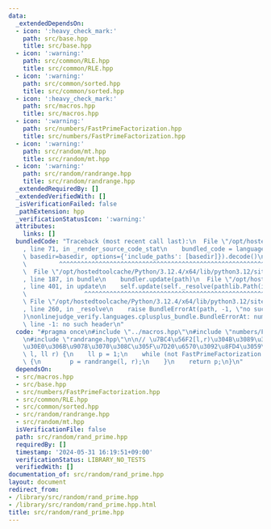 ```yaml
---
data:
  _extendedDependsOn:
  - icon: ':heavy_check_mark:'
    path: src/base.hpp
    title: src/base.hpp
  - icon: ':warning:'
    path: src/common/RLE.hpp
    title: src/common/RLE.hpp
  - icon: ':warning:'
    path: src/common/sorted.hpp
    title: src/common/sorted.hpp
  - icon: ':heavy_check_mark:'
    path: src/macros.hpp
    title: src/macros.hpp
  - icon: ':warning:'
    path: src/numbers/FastPrimeFactorization.hpp
    title: src/numbers/FastPrimeFactorization.hpp
  - icon: ':warning:'
    path: src/random/mt.hpp
    title: src/random/mt.hpp
  - icon: ':warning:'
    path: src/random/randrange.hpp
    title: src/random/randrange.hpp
  _extendedRequiredBy: []
  _extendedVerifiedWith: []
  _isVerificationFailed: false
  _pathExtension: hpp
  _verificationStatusIcon: ':warning:'
  attributes:
    links: []
  bundledCode: "Traceback (most recent call last):\n  File \"/opt/hostedtoolcache/Python/3.12.4/x64/lib/python3.12/site-packages/onlinejudge_verify/documentation/build.py\"\
    , line 71, in _render_source_code_stat\n    bundled_code = language.bundle(stat.path,\
    \ basedir=basedir, options={'include_paths': [basedir]}).decode()\n          \
    \         ^^^^^^^^^^^^^^^^^^^^^^^^^^^^^^^^^^^^^^^^^^^^^^^^^^^^^^^^^^^^^^^^^^^^^^^^^^^^^^^^^\n\
    \  File \"/opt/hostedtoolcache/Python/3.12.4/x64/lib/python3.12/site-packages/onlinejudge_verify/languages/cplusplus.py\"\
    , line 187, in bundle\n    bundler.update(path)\n  File \"/opt/hostedtoolcache/Python/3.12.4/x64/lib/python3.12/site-packages/onlinejudge_verify/languages/cplusplus_bundle.py\"\
    , line 401, in update\n    self.update(self._resolve(pathlib.Path(included), included_from=path))\n\
    \                ^^^^^^^^^^^^^^^^^^^^^^^^^^^^^^^^^^^^^^^^^^^^^^^^^^^^^^^^^\n \
    \ File \"/opt/hostedtoolcache/Python/3.12.4/x64/lib/python3.12/site-packages/onlinejudge_verify/languages/cplusplus_bundle.py\"\
    , line 260, in _resolve\n    raise BundleErrorAt(path, -1, \"no such header\"\
    )\nonlinejudge_verify.languages.cplusplus_bundle.BundleErrorAt: numbers/FastPrimeFactorization.hpp:\
    \ line -1: no such header\n"
  code: "#pragma once\n#include \"../macros.hpp\"\n#include \"numbers/FastPrimeFactorization.hpp\"\
    \n#include \"randrange.hpp\"\n\n// \u7BC4\u56F2[l,r)\u304B\u3089\u30E9\u30F3\u30C0\
    \u30E0\u306B\u9078\u3070\u308C\u305F\u7D20\u6570\u3092\u8FD4\u3059\nll rand_prime(ll\
    \ l, ll r) {\n    ll p = 1;\n    while (not FastPrimeFactorization::is_prime(p))\
    \ {\n        p = randrange(l, r);\n    }\n    return p;\n}\n"
  dependsOn:
  - src/macros.hpp
  - src/base.hpp
  - src/numbers/FastPrimeFactorization.hpp
  - src/common/RLE.hpp
  - src/common/sorted.hpp
  - src/random/randrange.hpp
  - src/random/mt.hpp
  isVerificationFile: false
  path: src/random/rand_prime.hpp
  requiredBy: []
  timestamp: '2024-05-31 16:19:51+09:00'
  verificationStatus: LIBRARY_NO_TESTS
  verifiedWith: []
documentation_of: src/random/rand_prime.hpp
layout: document
redirect_from:
- /library/src/random/rand_prime.hpp
- /library/src/random/rand_prime.hpp.html
title: src/random/rand_prime.hpp
---
```

